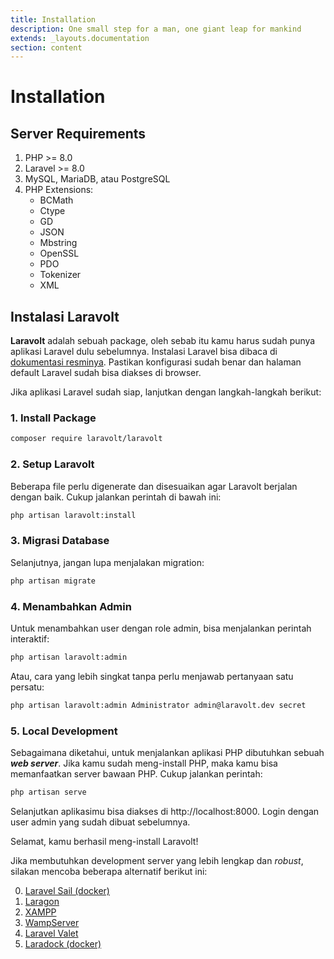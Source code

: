```yaml
---
title: Installation
description: One small step for a man, one giant leap for mankind
extends: _layouts.documentation
section: content
---
```


# Installation

## Server Requirements

1. PHP >= 8.0
1. Laravel >= 8.0
1. MySQL, MariaDB, atau PostgreSQL
1. PHP Extensions:
    - BCMath
    - Ctype
    - GD
    - JSON
    - Mbstring
    - OpenSSL
    - PDO
    - Tokenizer
    - XML

## Instalasi Laravolt

**Laravolt** adalah sebuah package, oleh sebab itu kamu harus sudah punya aplikasi Laravel dulu sebelumnya. Instalasi Laravel bisa dibaca di [dokumentasi resminya](https://laravel.com/docs/master#installing-laravel).
Pastikan konfigurasi sudah benar dan halaman default Laravel sudah bisa diakses di browser.

Jika aplikasi Laravel sudah siap, lanjutkan dengan langkah-langkah berikut:


### 1. Install Package

```bash
composer require laravolt/laravolt
```

### 2. Setup Laravolt

Beberapa file perlu digenerate dan disesuaikan agar Laravolt berjalan dengan baik. Cukup jalankan perintah di bawah ini:

```bash
php artisan laravolt:install
```

### 3. Migrasi Database

Selanjutnya, jangan lupa menjalakan migration:

```bash
php artisan migrate
```

### 4. Menambahkan Admin

Untuk menambahkan user dengan role admin, bisa menjalankan perintah interaktif:

```bash
php artisan laravolt:admin
```

Atau, cara yang lebih singkat tanpa perlu menjawab pertanyaan satu persatu:
```bash
php artisan laravolt:admin Administrator admin@laravolt.dev secret
```

### 5. Local Development

Sebagaimana diketahui, untuk menjalankan aplikasi PHP dibutuhkan sebuah ***web server***. Jika kamu sudah meng-install PHP, maka kamu bisa memanfaatkan server bawaan PHP. Cukup jalankan perintah:

```bash
php artisan serve
```

Selanjutkan aplikasimu bisa diakses di http://localhost:8000. Login dengan user admin yang sudah dibuat sebelumnya.

Selamat, kamu berhasil meng-install Laravolt!

Jika membutuhkan development server yang lebih lengkap dan _robust_, silakan mencoba beberapa alternatif berikut ini:

0. [Laravel Sail (docker)](https://laravel.com/docs/master/sail)
1. [Laragon](https://laragon.org/)
2. [XAMPP](https://www.apachefriends.org/index.html)
3. [WampServer](http://www.wampserver.com/en)
5. [Laravel Valet](https://laravel.com/docs/8.x/valet)
6. [Laradock (docker)](https://laradock.io/)
